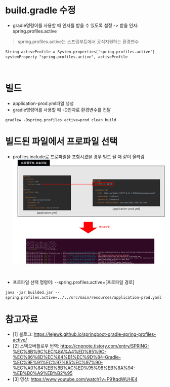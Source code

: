 # build.gradle 수정
* gradle명령어를 사용할 때 인자를 받을 수 있도록 설정 -> 받을 인자: spring.profiles.active
> spring.profiles.active는 스프링부트에서 공식지원하는 환경변수 
```
String activeProfile = System.properties['spring.profiles.active']
systemProperty "spring.profiles.active", activeProfile
```

<br>

# 빌드
* application-prod.yml파일 생성
* gradle명령어를 사용할 때 -D인자로 환경변수를 전달
```
gradlew -Dspring.profiles.active=prod clean build
```

# 빌드된 파일에서 프로파일 선택
* profiles.include로 프로파일을 포함시켰을 경우 빌드 될 때 같이 올라감
![](../imgs/documentatoin/few_profiles_error.png)

<br>

* 프로파일 선택 명령어: --spring.profiles.active=[프로파일 경로]
```
java -jar builded.jar --spring.profiles.active=../../src/main/resources/application-prod.yaml
```

# 참고자료
* [1] 블로그: https://lejewk.github.io/springboot-gradle-spring-profiles-active/
* [2] 스택오버플로우 번역: https://cnpnote.tistory.com/entry/SPRING-%EC%8B%9C%EC%8A%A4%ED%85%9C-%EC%86%8D%EC%84%B1%EC%9D%84-Gradle-%EC%9E%91%EC%97%85%EC%97%90-%EC%A0%84%EB%8B%AC%ED%95%98%EB%8A%94-%EB%B0%A9%EB%B2%95
* [3] 영상: https://www.youtube.com/watch?v=P91tqdWUHE4